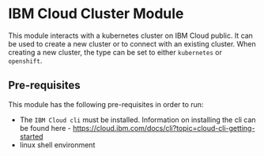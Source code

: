 # IBM Cloud Cluster Module

This module interacts with a kubernetes cluster on IBM Cloud public. It can be used to create a new
cluster or to connect with an existing cluster. When creating a new cluster, the type can be set to
either `kubernetes` or `openshift`.

## Pre-requisites

This module has the following pre-requisites in order to run:

- The `IBM Cloud cli` must be installed. Information on installing the cli can be found here - https://cloud.ibm.com/docs/cli?topic=cloud-cli-getting-started
- linux shell environment


